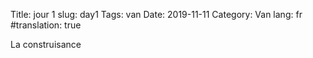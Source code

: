 Title: jour 1
slug: day1
Tags: van
Date: 2019-11-11
Category: Van
lang: fr
#translation: true

La construisance